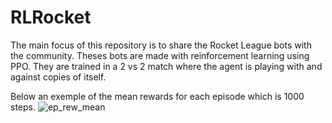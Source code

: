 # RLRocket

The main focus of this repository is to share the Rocket League bots with the community.
Theses bots are made with reinforcement learning using PPO. They are trained in a 2 vs 2 match where the agent is playing with and against copies of itself.

Below an exemple of the mean rewards for each episode which is 1000 steps.
<img src="/Images/Capture d'écran 2023-12-11 103047.jpg" alt="ep_rew_mean" title="Mean_Reward / episode">

